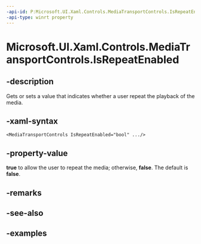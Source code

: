 ```yaml
---
-api-id: P:Microsoft.UI.Xaml.Controls.MediaTransportControls.IsRepeatEnabled
-api-type: winrt property
---
```


# Microsoft.UI.Xaml.Controls.MediaTransportControls.IsRepeatEnabled

<!--
public bool IsRepeatEnabled { get; set; }
-->


## -description

Gets or sets a value that indicates whether a user repeat the playback of the media.


## -xaml-syntax

```xaml
<MediaTransportControls IsRepeatEnabled="bool" .../>
```

## -property-value

**true** to allow the user to repeat the media; otherwise, **false**. The default is **false**.

## -remarks

## -see-also

## -examples


